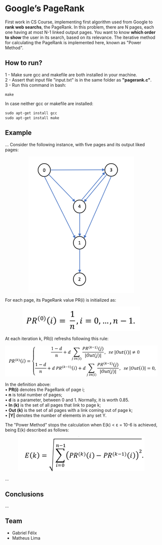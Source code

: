 # Google’s PageRank
First work in CS Course, implementing first algorithm used from Google to **rank web searchs**, the PageRank. In this problem, there are N pages, each one having at most N-1 linked output pages. You want to know **which order to show** the user in its search, based on its relevance. The iterative method for calculating the PageRank is implemented here, known as "Power Method".

## How to run?

1 - Make sure gcc and makefile are both installed in your machine.  
2 - Assert that input file "input.txt" is in the same folder as **"pagerank.c"**.  
3 - Run this command in bash:
```
make
```
In case neither gcc or makefile are installed:
```
sudo apt-get install gcc
sudo apt-get install make
```
## Example

...
Consider the following instance, with five pages and its output liked pages:

<p align="center">
  <img src="assets/sample.png" align=center width=350 height=450/>
</p>

For each page, its PageRank value PR(i) is initialized as:

<p align="center">
  <img src="assets/init_pagerank.jpg" />
</p>

At each iteration k, PR(i) refreshs following this rule:

<p align="center">
  <img src="assets/pagerank.jpg" />
</p>

In the definition above:  
• **PR(i)** denotes the PageRank of page i;  
• **n** is total number of pages;  
• **d** is a parameter, between 0 and 1. Normally, it is worth 0.85.  
• **In (k)** is the set of all pages that link to page k;  
• **Out (k)** is the set of all pages with a link coming out of page k;  
• **|Y|** denotes the number of elements in any set Y.  

The "Power Method" stops the calculation when E(k) < ε = 10-6 is achieved, being E(k) described as follows: 
<p align="center">
  <img src="assets/stop_condition.jpg" />
</p>

...

## Conclusions
...

## Team
- Gabriel Félix
- Matheus Lima

